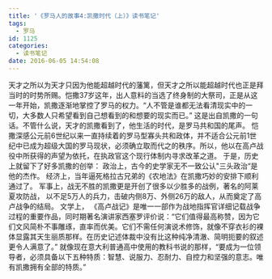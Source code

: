 ```yaml
---
title: '《罗马人的故事4:凯撒时代（上）》读书笔记'
tags:
  - 罗马
id: 1125
categories:
  - 读书笔记
date: 2016-06-05 14:54:08
---
```


天才之所以为天才只因为他能超越时代的藩篱，但天才之所以能超越时代也正是拜当时的时势所赐。恺撒37岁这年，出人意料的当选了终身制的大祭司，正是从这一年开始，凯撒逐渐地掌控了罗马的权力。“人不管是谁都无法看清现实中的一切，大多数人只希望看到自己想看到的和想要的现实而已。” 这是出自凯撒的一句话。不管什么说，天才的凯撒看到了，他生活的时代，是罗马共和国的尾声。
恺撒深感公元前6世纪以来一直持续着的罗马型寡头共和政体，并不适合公元前1世纪中已成为超级大国的罗马现状，必须确立取而代之的秩序。所以，他以在高卢战役中所获得的声望为依托，在执政官这个现行体制内寻求改革之道。
于是，历史上就留下了好多凯撒的创举：
政治上，古今的史学家无不一致公认"三头政治“是他的杰作。
经济上，当年逼死格拉古兄弟的《农地法》在凯撒巧妙的安排下顺利通过了。
军事上，战无不胜的凯撒更是开创了很多以少胜多的战例，著名的阿莱夏攻防战， 以不足5万人的兵力，击破内侧8万、外侧26万的敌人，从而奠定了高卢战争的结局。
文学上， 《高卢战记》是唯一一部作为战地指挥官详细记载战争过程的重要作品，同时期著名演讲家西塞罗评价说：“它们值得最高称赞，因为它们文风简朴不事雕琢，直率而优美。它们不需任何演说术修饰，就像不穿衣衫的裸体显露其天生丽质那样。在历史记述体裁中没有比这种纯净清澈、简明扼要的叙述更令人满意了。”
就像现在意大利普通高中使用的教科书说的那样，“要成为一位领导者，必须具备以下五种特质：智慧、说服力、忍耐力、自控力和坚强的意志。唯有凯撒拥有全部的特质。”
